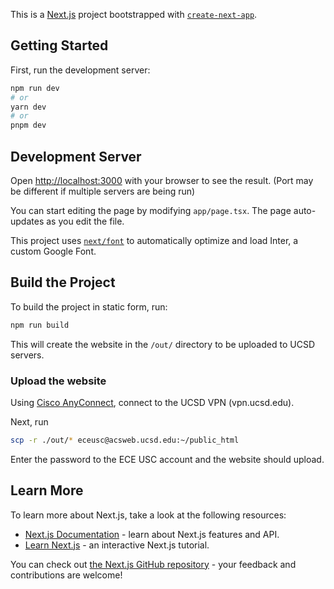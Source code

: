 This is a [Next.js](https://nextjs.org/) project bootstrapped with [`create-next-app`](https://github.com/vercel/next.js/tree/canary/packages/create-next-app).

## Getting Started

First, run the development server:

```bash
npm run dev
# or
yarn dev
# or
pnpm dev
```

## Development Server

Open [http://localhost:3000](http://localhost:3000) with your browser to see the result. (Port may be different if multiple servers are being run)

You can start editing the page by modifying `app/page.tsx`. The page auto-updates as you edit the file.

This project uses [`next/font`](https://nextjs.org/docs/basic-features/font-optimization) to automatically optimize and load Inter, a custom Google Font.

## Build the Project

To build the project in static form, run:
```bash
npm run build
```

This will create the website in the `/out/` directory to be uploaded to UCSD servers.

### Upload the website

Using [Cisco AnyConnect](https://www.cisco.com/c/en/us/support/security/anyconnect-secure-mobility-client-v4-x/model.html), connect to the UCSD VPN (vpn.ucsd.edu).

Next, run

```bash
scp -r ./out/* eceusc@acsweb.ucsd.edu:~/public_html
```

Enter the password to the ECE USC account and the website should upload.

## Learn More

To learn more about Next.js, take a look at the following resources:

- [Next.js Documentation](https://nextjs.org/docs) - learn about Next.js features and API.
- [Learn Next.js](https://nextjs.org/learn) - an interactive Next.js tutorial.

You can check out [the Next.js GitHub repository](https://github.com/vercel/next.js/) - your feedback and contributions are welcome!
